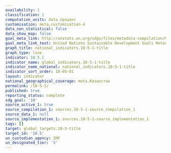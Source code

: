 ```yaml
---
availability: 1
classification: 1
computation_units: data.процент
customisation: meta.customisation-4
data_non_statistical: false
data_show_map: false
goal_meta_link: http://unstats.un.org/sdgs/files/metadata-compilation/Metadata-Goal-10.pdf
goal_meta_link_text: United Nations Sustainable Development Goals Metadata (pdf 564kB)
graph_title: national_indicators.10-5-1-title
graph_type: line
indicator: 10.5.1
indicator_name: global_indicators.10-5-1-title
indicator_name_national: national_indicators.10-5-1-title
indicator_sort_order: 10-05-01
layout: indicator
national_geographical_coverage: meta.Казахстан
permalink: /10-5-1/
published: true
reporting_status: complete
sdg_goal: '10'
source_active_1: true
source_compilation_1: sources.10-5-1-source_compilation_1
source_data_1: null
source_implementation_1: sources.10-5-1-source_implementation_1
tags: []
target: global_targets.10-5-title
target_id: '10.5'
un_custodian_agency: IMF
un_designated_tier: '3'
---
```

